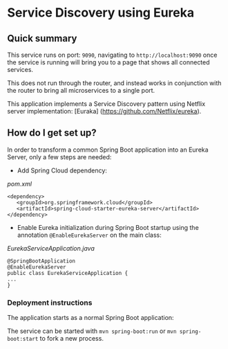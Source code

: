 # Service Discovery using Eureka #

## Quick summary ##

This service runs on port: `9090`, navigating to `http://localhost:9090` once the service is running will bring you to a page that shows all connected services.

This does not run through the router, and instead works in conjunction with the router to bring all microservices to a single port.

This application implements a Service Discovery pattern using Netflix server implementation: [Euraka] (https://github.com/Netflix/eureka).

## How do I get set up? ##

In order to transform a common Spring Boot application into an Eureka Server, only a few steps are needed:

* Add Spring Cloud dependency:

*pom.xml*

    <dependency>
       <groupId>org.springframework.cloud</groupId>
       <artifactId>spring-cloud-starter-eureka-server</artifactId>
    </dependency>

* Enable Eureka initialization during Spring Boot startup using the annotation `@EnableEurekaServer` on the main class:

*EurekaServiceApplication.java*

    @SpringBootApplication
    @EnableEurekaServer
    public class EurekaServiceApplication {
    ...
    }

### Deployment instructions ###

The application starts as a normal Spring Boot application:

The service can be started with `mvn spring-boot:run` or `mvn spring-boot:start` to fork a new process.
